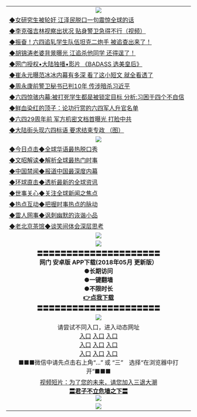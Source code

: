 <table>
  <tr>
    <td align=center><img src="https://github.com/gyhhx/image-upload/blob/master/yaowen.jpg" /></td>
  </tr>
  <tr>
<td align=left>
<a href="https://olkhbg.global.ssl.fastly.net/sf04.aspx/?c924709&from=gy">◆女研究生被轮奸 江泽民脱口一句震惊全球的话</a><br/></td>
  </tr> 
      <tr>
<td align=left>
<a href="https://olkhbg.global.ssl.fastly.net/sf04.aspx/?c925246&from=gy">◆李克强吉林视察出状况 贴身警卫急得不行（视频）</a><br/></td>
   </tr>
    <tr>
<td align=left>
<a href="https://olkhbg.global.ssl.fastly.net/sf04.aspx/?c925035&from=gy">◆振奋！六四追轧学生队伍坦克二炮手 被追查出来了！</a><br/></td>
 </tr> 
 <tr>
<td align=left>
<a href="https://olkhbg.global.ssl.fastly.net/sf04.aspx/sf04.aspx?c925568&from=gy">◆胡锦涛老婆背景曝光 江追杀他同学 还得逞了！</a><br/>
</td>
   </tr>
 <tr>
<td align=left>
<a href="https://olkhbg.global.ssl.fastly.net/sf04.aspx/?c841033&from=gy">◆网门授权•大陆独播•影片 《BADASS 选美皇后》 </a><br/>
</td>
   </tr>
 <tr>
<td align=left>
<a href="https://olkhbg.global.ssl.fastly.net/sf04.aspx/?c925229&from=gy">◆崔永元曝范冰冰内幕有多深 看了这小短文 就全看透了</a><br/></td>
  </tr>
  <tr>
<td align=left>
<a href="https://olkhbg.global.ssl.fastly.net/sf04.aspx/?c925251&from=gy">◆周永康前警卫秘书已判10年 传涉暗杀习近平</a><br/>
</td>
   </tr>
<tr>
<td align=left>
<a href="https://olkhbg.global.ssl.fastly.net/sf04.aspx/?c925149&from=gy">◆六四惊骇内幕:被打死学生都是被锁定目标 分析:习困于四个不自信 </a><br/></td>
   </tr>
<tr>
<td align=left>
<a href="https://olkhbg.global.ssl.fastly.net/sf04.aspx/?c925235&from=gy">◆鲜血染红的顶子：论功行赏的六四军人升官名单 </a><br/></td>
 </tr>
   </tr>
  <tr>
<td align=left>
<a href="https://olkhbg.global.ssl.fastly.net/sf04.aspx/?c924712&from=gy">◆六四29周年前 军方机密文档首曝光 打脸中共</a><br/>
</td>
</tr>
     <tr>
<td align=left>
<a href="https://olkhbg.global.ssl.fastly.net/sf04.aspx/show.htm?c924672&from=gy">◆大陆街头现六四标语 要求结束专政 （图）</a><br/></td>
  </tr>
    <tr>
    <td align=center><img src="https://github.com/gyhhx/image-upload/blob/master/shipin.jpg" /></td>
  </tr>
 <tr>
   <td align=left> 
<a href="https://olkhbg.global.ssl.fastly.net/sf04.aspx/?c816850&from=gy">◆今日点击◆全球华语最热脱口秀</a><br/>
    </td>
  </tr>
  <tr>
   <td align=left>
<a href="https://olkhbg.global.ssl.fastly.net/sf04.aspx/?c816857&from=gy">◆文昭解读◆解析全球最热门时事</a><br/>
    </td>
  </tr>
  <tr>
  <td align=left>
<a href="https://olkhbg.global.ssl.fastly.net/sf04.aspx/?c816860&from=gy">◆中国禁闻◆报道中国最深度内幕</a><br/>
   </tr>
  <tr>
     <td align=left>
<a href="https://olkhbg.global.ssl.fastly.net/sf04.aspx/?c816855&from=gy">◆环球直击◆透析最新的全球资讯</a><br/>
   </tr>
   <tr>
      <td align=left>
<a href="https://olkhbg.global.ssl.fastly.net/sf04.aspx/?c816851&from=gy">◆世事关心◆关注全球新闻之焦点</a><br/>
   </tr>
   <tr>
     <td align=left>
<a href="https://olkhbg.global.ssl.fastly.net/sf04.aspx/?c816852&from=gy">◆热点互动◆把握时事热点的脉动</a><br/>
   </tr>
   <tr>
      <td align=left>
<a href="https://olkhbg.global.ssl.fastly.net/sf04.aspx/?c816694&from=gy">◆雷人网事◆讽刺幽默的诙谐小品</a><br/>
   </tr>
   <tr>
    <td align=left>
<a href="https://olkhbg.global.ssl.fastly.net/sf04.aspx/?c816650&from=gy">◆老北京茶馆◆谈笑间体会深层思考</a><br/>
   </tr>
    <tr>
    <td align=center><img src="https://github.com/gyhhx/image-upload/blob/master/gy1-wxsm.png" /></td>
  </tr>
   <tr>
  <td align=center><img src="https://github.com/gyhhx/image-upload/blob/master/new1.jpg" />
  </td>
  </tr>
   <tr>
    <td align=center>
 <b>〓〓〓〓〓〓〓〓〓〓〓〓〓〓〓〓〓〓〓〓〓<br/>网门  安卓版 APP下载(2018年05月 更新版）<br/> ●长期访问<br/> ●一键翻墙<br/>  ●不限时长<br/> 
 <a href="http://t.cn/R3Fslvz">👉<b>点我下载</a><br/>〓〓〓〓〓〓〓〓〓〓〓〓〓〓〓〓〓〓〓〓〓<br/>
    </td>
    </tr>
    <tr>
    <td align=center><img src="https://github.com/gyhhx/image-upload/blob/master/tongdao2.jpg" /></td>
  </tr>

   <tr>
    <td align=center>请尝试不同入口，进入动态网址<br/>
     <a href="https://s3.us-east-2.amazonaws.com/ogateh/show.htm?from=gy">入口</a>
      <a href="https://s3.eu-west-2.amazonaws.com/ogatel/show.htm?from=gy">入口</a>
      <a href="https://s3.amazonaws.com/ogate/show.htm?from=oGateg">入口</a><br/>
      <a href="https://s3.ap-northeast-2.amazonaws.com/ogates/show.htm?from=gy">入口</a>
      <a href="https://s3.eu-central-1.amazonaws.com/ogatef/show.htm?from=gy">入口</a>
      <a href="https://s3.ap-south-1.amazonaws.com/ogatem/show.htm?from=gy">入口</a><br/>
      <a href="https://s3-us-west-1.amazonaws.com/ogaten/show.htm?from=gy">入口</a>
      <a href="https://s3.ca-central-1.amazonaws.com/ogatec/show.htm?from=gy">入口</a>
      <a href="https://s3-ap-northeast-1.amazonaws.com/ogatet/show.htm?from=gy">入口</a><br/>
      ■■■微信中请先点击右上角“...” 或 “三”　选择“在浏览器中打开”■■■<b><br/>
    </td>
  </tr>
  <tr>
  <td align=center>
  <a href="http://.olkhbg.global.ssl.fastly.net/?c816846_2_1&from=gy">视频短片：为了您的未来，请您加入三退大潮</a><br/>
      <a href="http:// olkhbg.global.ssl.fastly.net/?ogQuit.aspx&from=gy"><b>〓君子不立危墙之下〓<br/></a>
      <img src="https://github.com/gyhhx/image-upload/blob/master/3t.jpg" /><br/>
      </td>
  </tr>
   <tr>
    <td align=center><img src="https://raw.githubusercontent.com/oGate2/Up/master/oGate_640.jpg"/></td>
  </tr>
</table>
